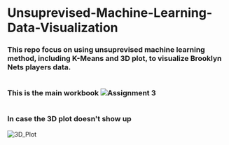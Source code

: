 # Unsuprevised-Machine-Learning-Data-Visualization

### This repo focus on using unsuprevised machine learning method, including K-Means and 3D plot, to visualize Brooklyn Nets players data.
#
#
### This is the main workbook ![Assignment 3](https://github.com/zzhu76/Unsuprevised-Machine-Learning-Data-Visualization/blob/main/Assignment3.ipynb)
#
#
### In case the 3D plot doesn't show up

![3D_Plot](https://user-images.githubusercontent.com/89670129/132538340-5adfbfb0-fbec-4430-9237-1f91e025edd6.png)

